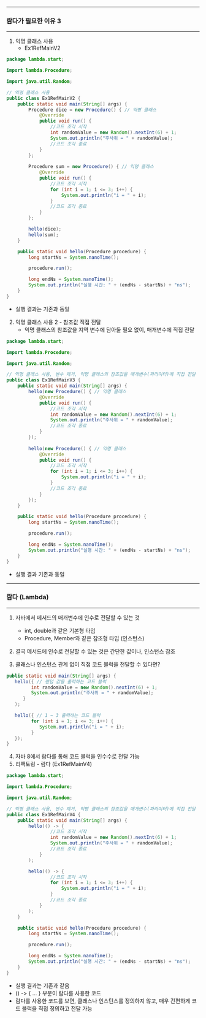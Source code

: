 -----
### 람다가 필요한 이유 3
-----
1. 익명 클래스 사용
   - Ex1RefMainV2
```java
package lambda.start;

import lambda.Procedure;

import java.util.Random;

// 익명 클래스 사용
public class Ex1RefMainV2 {
    public static void main(String[] args) {
        Procedure dice = new Procedure() { // 익명 클래스
            @Override
            public void run() {
                //코드 조각 시작
                int randomValue = new Random().nextInt(6) + 1;
                System.out.println("주사위 = " + randomValue);
                //코드 조각 종료
            }
        };
        
        Procedure sum = new Procedure() { // 익명 클래스
            @Override
            public void run() {
                //코드 조각 시작
                for (int i = 1; i <= 3; i++) {
                    System.out.println("i = " + i);
                }
                //코드 조각 종료
            }
        };

        hello(dice);
        hello(sum);
    }

    public static void hello(Procedure procedure) {
        long startNs = System.nanoTime();

        procedure.run();

        long endNs = System.nanoTime();
        System.out.println("실행 시간: " + (endNs - startNs) + "ns");
    }
}
```
  - 실행 결과는 기존과 동일

2. 익명 클래스 사용 2 - 참조값 직접 전달
   - 익명 클래스의 참조값을 지역 변수에 담아둘 필요 없이, 매개변수에 직접 전달
```java
package lambda.start;

import lambda.Procedure;

import java.util.Random;

// 익명 클래스 사용, 변수 제거, 익명 클래스의 참조값을 매개변수(파라미터)에 직접 전달
public class Ex1RefMainV3 {
    public static void main(String[] args) {
        hello(new Procedure() { // 익명 클래스
            @Override
            public void run() {
                //코드 조각 시작
                int randomValue = new Random().nextInt(6) + 1;
                System.out.println("주사위 = " + randomValue);
                //코드 조각 종료
            }
        });
        
        hello(new Procedure() { // 익명 클래스
            @Override
            public void run() {
                //코드 조각 시작
                for (int i = 1; i <= 3; i++) {
                    System.out.println("i = " + i);
                }
                //코드 조각 종료
            }
        });
    }

    public static void hello(Procedure procedure) {
        long startNs = System.nanoTime();

        procedure.run();

        long endNs = System.nanoTime();
        System.out.println("실행 시간: " + (endNs - startNs) + "ns");
    }
}
```
  - 실행 결과 기존과 동일

-----
### 람다 (Lambda)
-----
1. 자바에서 메서드의 매개변수에 인수로 전달할 수 있는 것
   - int, double과 같은 기본형 타입
   - Procedure, Member와 같은 참조형 타입 (인스턴스)

2. 결국 메서드에 인수로 전달할 수 있는 것은 간단한 값이나, 인스턴스 참조
3. 클래스나 인스턴스 관계 없이 직접 코드 블럭을 전달할 수 있다면?
```java
public static void main(String[] args) {   
   hello({ // 랜덤 값을 출력하는 코드 블럭
         int randomValue = new Random().nextInt(6) + 1;
         System.out.println("주사위 = " + randomValue);
      }
   );

   hello({ // 1 ~ 3 출력하는 코드 블럭
         for (int i = 1; i <= 3; i++) {
            System.out.println("i = " + i);
         }
   });
}
```

4. 자바 8에서 람다를 통해 코드 블럭을 인수수로 전달 가능
5. 리팩토링 - 람다 (Ex1RefMainV4)
```java
package lambda.start;

import lambda.Procedure;

import java.util.Random;

// 익명 클래스 사용, 변수 제거, 익명 클래스의 참조값을 매개변수(파라미터)에 직접 전달
public class Ex1RefMainV4 {
    public static void main(String[] args) {
        hello(() -> {
                //코드 조각 시작
                int randomValue = new Random().nextInt(6) + 1;
                System.out.println("주사위 = " + randomValue);
                //코드 조각 종료
            }
        );

        hello(() -> {
                //코드 조각 시작
                for (int i = 1; i <= 3; i++) {
                    System.out.println("i = " + i);
                }
                //코드 조각 종료
            }
        );
    }

    public static void hello(Procedure procedure) {
        long startNs = System.nanoTime();

        procedure.run();

        long endNs = System.nanoTime();
        System.out.println("실행 시간: " + (endNs - startNs) + "ns");
    }
}
```
   - 실행 결과는 기존과 같음
   - () -> { ... } 부분이 람다를 사용한 코드
   - 람다를 사용한 코드를 보면, 클래스나 인스턴스를 정의하지 않고, 매우 간편하게 코드 블럭을 직접 정의하고 전달 가능
